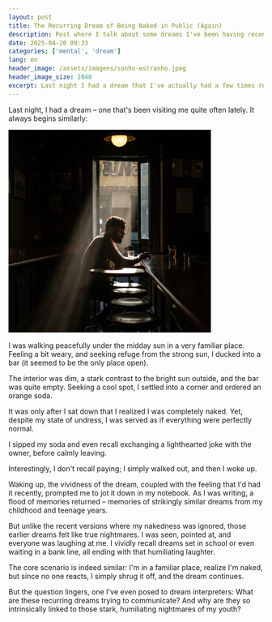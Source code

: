 ```yaml
---
layout: post
title: The Recurring Dream of Being Naked in Public (Again)
description: Post where I talk about some dreams I've been having recently.
date: 2025-04-20 09:33
categories: ['mental', 'dream']
lang: en
header_image: /assets/imagens/sonho-estranho.jpeg
header_image_size: 2048
excerpt: Last night I had a dream that I've actually had a few times recently, and it starts like this...
---
```


Last night, I had a dream – one that's been visiting me quite often lately. It always begins similarly:

<img src="/assets/imagens/sonho-estranho.jpeg" alt="Image like in my dream" width="400" height="400">

I was walking peacefully under the midday sun in a very familiar place. Feeling a bit weary, and seeking refuge from the strong sun, I ducked into a bar (it seemed to be the only place open).

The interior was dim, a stark contrast to the bright sun outside, and the bar was quite empty. Seeking a cool spot, I settled into a corner and ordered an orange soda.

It was only after I sat down that I realized I was completely naked. Yet, despite my state of undress, I was served as if everything were perfectly normal.

I sipped my soda and even recall exchanging a lighthearted joke with the owner, before calmly leaving.

Interestingly, I don't recall paying; I simply walked out, and then I woke up.

Waking up, the vividness of the dream, coupled with the feeling that I'd had it recently, prompted me to jot it down in my notebook. As I was writing, a flood of memories returned – memories of strikingly similar dreams from my childhood and teenage years.

But unlike the recent versions where my nakedness was ignored, those earlier dreams felt like true nightmares. I was seen, pointed at, and everyone was laughing at me. I vividly recall dreams set in school or even waiting in a bank line, all ending with that humiliating laughter.

The core scenario is indeed similar: I'm in a familiar place, realize I'm naked, but since no one reacts, I simply shrug it off, and the dream continues.

But the question lingers, one I've even posed to dream interpreters: What are these recurring dreams trying to communicate? And why are they so intrinsically linked to those stark, humiliating nightmares of my youth?